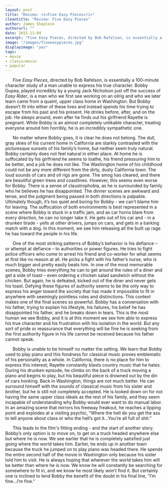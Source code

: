 ```yaml
---
layout: post
title: "Review: <i>Five Easy Pieces</i>"
cleantitle: "Review: Five Easy Pieces"
author: James Sheplock
authorurl: ""
date: 2015-11-04
excerpt: "Five Easy Pieces, directed by Bob Rafelson, is essentially a 100-minute character study of a man unable to express his true character."
image: "/images/fiveeasypieces.jpg"
displayimage: "yes"
tags: 
- movie
- classicmovie
- popular
---
```


&nbsp;&nbsp;&nbsp;&nbsp;&nbsp;&nbsp;*Five Easy Pieces*, directed by Bob Rafelson, is essentially a 100-minute character study of a man unable to express his true character. Bobby Dupea, played incredibly by a young Jack Nicholson just off the success of *Easy Rider*, is a man who we first see working on an oilrig and who we later learn came from a quaint, upper class home in Washington. But Bobby doesn’t fit into either of these lives and instead spends his time trying to escape from his past and his present. He drinks before, after, and on the job. He sleeps around, even after he finds out his girlfriend Rayette is pregnant. While Bobby is an almost completely unlikable character, treating everyone around him horribly, he is an incredibly sympathetic one.

&nbsp;&nbsp;&nbsp;&nbsp;&nbsp;&nbsp;No matter where Bobby goes, it is clear he does not belong. The dull, gray skies of his current home in California are starkly contrasted with the picturesque sunsets of his family’s home, but neither seem truly natural. Bobby certainly does not feel natural in either place. At home he is suffocated by his girlfriend he seems to loathe, his friend pressuring him to be better, and a job he does not like. The Washington home of his childhood could not be any more different from the dirty, dusty California town. The loud sounds of cars and oil rigs are gone. The smog has cleared, and there are beautiful green trees and coastlines. However, this seems even worse for Bobby. There is a sense of claustrophobia, as he is surrounded by family who he believes he has disappointed. The dinner scenes are awkward and tense, and the judgment being passed in both directions is palpable. Ultimately though, it’s too quiet and boring for Bobby - we can’t blame him for leaving. The suffocation of both environments is best represented in a scene where Bobby is stuck in a traffic jam, and as car horns blare from every direction, he can no longer take it. He gets out of his car and - in a drunken tirade - yells at other drivers, jumps on cars, and gets in a barking match with a dog. In this moment, we see him releasing all the built up rage he has toward the people in his life.

&nbsp;&nbsp;&nbsp;&nbsp;&nbsp;&nbsp;One of the most striking patterns of Bobby’s behavior is his defiance – or attempt at defiance – to authorities or power figures. He tries to fight police officers who come to arrest his friend and co-worker for what seems at first like no reason at all. He picks a fight with his father’s nurse, who is much bigger and pretty easily beats him. In one of the most memorable scenes, Bobby tries everything he can to get around the rules of a diner and get a side of toast – even ordering a chicken salad sandwich without the chicken. But again, he is defeated, kicked out of the diner and never gets his toast. Defying these figures of authority seems to be the only way to express his anger toward the society that has made it impossible to fit in anywhere with seemingly pointless rules and distinctions. This context makes one of the final scenes so powerful. Bobby has a conversation with his father, trying to explain his lifestyle, his failures, his belief he has disappointed his father, and he breaks down in tears. This is the most human we see Bobby, and it is at this moment we see him able to express his true character and his frustration with his isolation in the world. But any sort of pride or reassurance that everything will be fine he is seeking from the first authority figure in his life cannot be received because his father cannot speak.

&nbsp;&nbsp;&nbsp;&nbsp;&nbsp;&nbsp;Bobby is unable to be himself no matter the setting. We learn that Bobby used to play piano and this fondness for classical music proves emblematic of his personality as a whole. In California, there is no place for him to express this interest; Rayette constantly blasts country music that he hates. During his drunken episode, he climbs on the back of a truck moving a piano and begins to play, but his beautiful piece is drowned out by the din of cars honking. Back in Washington, things are not much better. He can surround himself with the sounds of classical music from his sister and brother, but he is still not completely accepted. He is looked down on for not having the same upper class ideals as the rest of his family, and they seem incapable of understanding why Bobby would ever want to do manual labor. In an amazing scene that mirrors his freeway freakout, he reaches a tipping point and explodes at a visiting psychic, “Where the hell do you get the ass to tell anyone about class or who the hell’s got it…You’re all full of shit.”
       
&nbsp;&nbsp;&nbsp;&nbsp;&nbsp;&nbsp;This leads to the film's fitting ending - and the start of another story. Bobby’s only option is to move on, to get on a truck headed anywhere else but where he is now. We see earlier that he is completely satisfied just going where the world takes him. Earlier, he ends up in another town because the truck he jumped on to play piano was headed there. He spends the entire second half of the movie in Washington only because his sister told him to visit. He is always hoping that wherever the world takes him will be better than where he is now. We know he will constantly be searching for somewhere to fit in, and we know he most likely won’t find it. But certainly one is inclined to lend Bobby the benefit of the doubt in his final line, “I’m fine…I’m fine.”